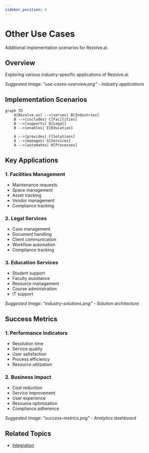 ```yaml
---
sidebar_position: 4
---
```


# Other Use Cases

Additional implementation scenarios for Rezolve.ai.

## Overview

Exploring various industry-specific applications of Rezolve.ai.

_Suggested Image: "use-cases-overview.png" - Industry applications_

## Implementation Scenarios

```mermaid
graph TD
    A[Rezolve.ai] -->|serves| B[Industries]
    B -->|includes| C[Facilities]
    B -->|supports| D[Legal]
    B -->|enables| E[Education]
    
    A -->|provides| F[Solutions]
    A -->|manages| G[Services]
    A -->|automates| H[Processes]
```

## Key Applications

### 1. Facilities Management
- Maintenance requests
- Space management
- Asset tracking
- Vendor management
- Compliance tracking

### 2. Legal Services
- Case management
- Document handling
- Client communication
- Workflow automation
- Compliance tracking

### 3. Education Services
- Student support
- Faculty assistance
- Resource management
- Course administration
- IT support

_Suggested Image: "industry-solutions.png" - Solution architecture_

## Success Metrics

### 1. Performance Indicators
- Resolution time
- Service quality
- User satisfaction
- Process efficiency
- Resource utilization

### 2. Business Impact
- Cost reduction
- Service improvement
- User experience
- Resource optimization
- Compliance adherence

_Suggested Image: "success-metrics.png" - Analytics dashboard_

## Related Topics
- [Integration](../portal/integration)
